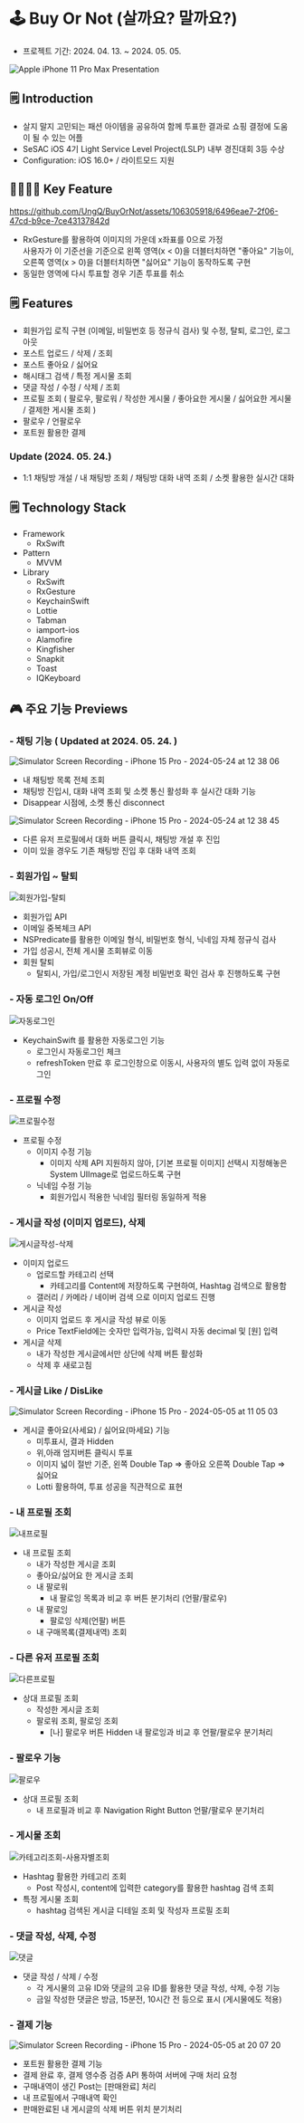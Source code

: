 
# 🕹️ Buy Or Not (살까요? 말까요?)

- 프로젝트 기간: 2024. 04. 13. ~ 2024. 05. 05.

![Apple iPhone 11 Pro Max Presentation](https://github.com/UngQ/BuyOrNot/assets/106305918/5f6be77b-a128-4039-b154-bdbae6d9f325)

## 🗒️ Introduction

- 살지 말지 고민되는 패션 아이템을 공유하여 함께 투표한 결과로 쇼핑 결정에 도움이 될 수 있는 어플
- SeSAC iOS 4기 Light Service Level Project(LSLP) 내부 경진대회 3등 수상
- Configuration: iOS 16.0+ / 라이트모드 지원

## 👍🏻👎🏻 Key Feature 
https://github.com/UngQ/BuyOrNot/assets/106305918/6496eae7-2f06-47cd-b9ce-7ce43137842d
- RxGesture를 활용하여 이미지의 가운데 x좌표를 0으로 가정 <br>
  사용자가 이 기준선을 기준으로 왼쪽 영역(x < 0)을 더블터치하면 "좋아요" 기능이, <br>
  오른쪽 영역(x > 0)을 더블터치하면 "싫어요" 기능이 동작하도록 구현
- 동일한 영역에 다시 투표할 경우 기존 투표를 취소

## 🗒️ Features

- 회원가입 로직 구현 (이메일, 비밀번호 등 정규식 검사) 및 수정, 탈퇴, 로그인, 로그아웃
- 포스트 업로드 / 삭제 / 조회
- 포스트 좋아요 / 싫어요
- 해시태그 검색 / 특정 게시물 조회
- 댓글 작성 / 수정 / 삭제 / 조회
- 프로필 조회 ( 팔로우, 팔로워 / 작성한 게시물 / 좋아요한 게시물 / 싫어요한 게시물 / 결제한 게시물 조회 )
- 팔로우 / 언팔로우
- 포트원 활용한 결제

### Update (2024. 05. 24.)
- 1:1 채팅방 개설 / 내 채팅방 조회 / 채팅방 대화 내역 조회 / 소켓 활용한 실시간 대화

## 🗒️ Technology Stack

- Framework
    - RxSwift
- Pattern
    - MVVM
- Library
    - RxSwift
    - RxGesture
    - KeychainSwift
    - Lottie
    - Tabman
    - iamport-ios
    - Alamofire
    - Kingfisher
    - Snapkit
    - Toast
    - IQKeyboard
    

## 🎮 주요 기능 Previews

### - 채팅 기능 ( Updated at 2024. 05. 24. )

![Simulator Screen Recording - iPhone 15 Pro - 2024-05-24 at 12 38 06](https://github.com/UngQ/BuyOrNot/assets/106305918/611aa623-8a7c-48b6-b583-c4cb8e27cdeb)

- 내 채팅방 목록 전체 조회
- 채팅방 진입시, 대화 내역 조회 및 소켓 통신 활성화 후 실시간 대화 기능
- Disappear 시점에, 소켓 통신 disconnect

![Simulator Screen Recording - iPhone 15 Pro - 2024-05-24 at 12 38 45](https://github.com/UngQ/BuyOrNot/assets/106305918/fa615597-3659-403b-821c-4577c289fee8)

- 다른 유저 프로필에서 대화 버튼 클릭시, 채팅방 개설 후 진입
- 이미 있을 경우도 기존 채팅방 진입 후 대화 내역 조회

### - 회원가입 ~ 탈퇴
![회원가입-탈퇴](https://github.com/UngQ/BuyOrNot/assets/106305918/bf3eac4e-b716-4d4a-a7a8-4d834992be02)

- 회원가입 API
- 이메일 중복체크 API
- NSPredicate를 활용한 이메일 형식,
비밀번호 형식, 닉네임 자체 정규식 검사
- 가입 성공시, 전체 게시물 조회뷰로 이동
- 회원 탈퇴
    - 탈퇴시, 가입/로그인시 저장된 계정 비밀번호 확인 검사 후 진행하도록 구현

### - 자동 로그인 On/Off
![자동로그인](https://github.com/UngQ/BuyOrNot/assets/106305918/7e1bb436-695b-4c23-ba44-a97a26b29437)

- KeychainSwift 를 활용한 자동로그인 기능
    - 로그인시 자동로그인 체크
    - refreshToken 만료 후 로그인창으로 이동시, 사용자의 별도 입력 없이 자동로그인

### - 프로필 수정
![프로필수정](https://github.com/UngQ/BuyOrNot/assets/106305918/4063fbf8-b3bc-40b1-a723-f7ec3e379997)

- 프로필 수정
    - 이미지 수정 기능
        - 이미지 삭제 API 지원하지 않아, [기본 프로필 이미지] 선택시 지정해놓은 System UIImage로 업로드하도록 구현
    - 닉네임 수정 기능
        - 회원가입시 적용한 닉네임 필터링 동일하게 적용

### - 게시글 작성 (이미지 업로드), 삭제
![게시글작성-삭제](https://github.com/UngQ/BuyOrNot/assets/106305918/6abe442d-5266-4b6c-a485-2f33f7d16d1a)

- 이미지 업로드
    - 업로드할 카테고리 선택
        - 카테고리를 Content에 저장하도록 구현하여, Hashtag 검색으로 활용함
    - 갤러리 / 카메라 / 네이버 검색 으로 이미지 업로드 진행
- 게시글 작성
    - 이미지 업로드 후 게시글 작성 뷰로 이동
    - Price TextField에는 숫자만 입력가능,
    입력시 자동 decimal 및 [원] 입력
- 게시글 삭제
    - 내가 작성한 게시글에서만 상단에 
    삭제 버튼 활성화
    - 삭제 후 새로고침

### - 게시글 Like / DisLike
![Simulator Screen Recording - iPhone 15 Pro - 2024-05-05 at 11 05 03](https://github.com/UngQ/BuyOrNot/assets/106305918/1b06e0a5-432c-483b-8684-9a5f1dfc976a)

- 게시글 좋아요(사세요) / 싫어요(마세요) 기능
    - 미투표시, 결과 Hidden
    - 위,아래 엄지버튼 클릭시 투표
    - 이미지 넓이 절반 기준,
    왼쪽 Double Tap ⇒ 좋아요 
    오른쪽 Double Tap ⇒ 싫어요
    - Lotti 활용하여, 투표 성공을 직관적으로 표현

### - 내 프로필 조회
![내프로필](https://github.com/UngQ/BuyOrNot/assets/106305918/5cdcfa4e-f32a-4230-922a-38666f0f9891)

- 내 프로필 조회
    - 내가 작성한 게시글 조회
    - 좋아요/싫어요 한 게시글 조회
    - 내 팔로워
        - 내 팔로잉 목록과 비교 후 버튼 분기처리 (언팔/팔로우)
    - 내 팔로잉
        - 팔로잉 삭제(언팔) 버튼
    - 내 구매목록(결제내역) 조회

### - 다른 유저 프로필 조회
![다른프로필](https://github.com/UngQ/BuyOrNot/assets/106305918/6d5e2610-a853-4ca8-9da3-99c80a76dd61)

- 상대 프로필 조회
    - 작성한 게시글 조회
    - 팔로워 조회, 팔로잉 조회
        - [나] 팔로우 버튼 Hidden
        내 팔로잉과 비교 후 언팔/팔로우 분기처리
        
### - 팔로우 기능
![팔로우](https://github.com/UngQ/BuyOrNot/assets/106305918/c0d82806-0adb-46dc-95de-a3bd31c045e7)

- 상대 프로필 조회
    - 내 프로필과 비교 후 Navigation Right Button 언팔/팔로우 분기처리

### - 게시물 조회
![카테고리조회-사용자별조회](https://github.com/UngQ/BuyOrNot/assets/106305918/fa9d0656-0ee1-4a96-87ff-9bcaa4cdb411)

- Hashtag 활용한 카테고리 조회
    - Post 작성시, content에 입력한 category를 활용한 hashtag 검색 조회
- 특정 게시물 조회
    - hashtag 검색된 게시글 디테일 조회
    및 작성자 프로필 조회
    
### - 댓글 작성, 삭제, 수정
![댓글](https://github.com/UngQ/BuyOrNot/assets/106305918/13d22eb9-6ff6-4a4a-8e19-6a536a1e7209)

- 댓글 작성 / 삭제 / 수정
    - 각 게시물의 고유 ID와 댓글의 고유 ID를 
    활용한 댓글 작성, 삭제, 수정 기능
    - 금일 작성한 댓글은 방금, 15분전, 10시간 전 등으로 표시 (게시물에도 적용)
    
### - 결제 기능
![Simulator Screen Recording - iPhone 15 Pro - 2024-05-05 at 20 07 20](https://github.com/UngQ/BuyOrNot/assets/106305918/c98d45f5-a6be-44a0-aa6f-3272005e1947)

- 포트원 활용한 결제 기능
- 결제 완료 후, 결제 영수증 검증 API 통하여 서버에 구매 처리 요청
- 구매내역이 생긴 Post는 [판매완료] 처리
- 내 프로필에서 구매내역 확인
- 판매완료된 내 게시글의 삭제 버튼 위치 분기처리


